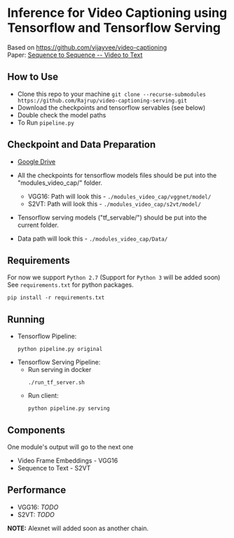 # Inference for Video Captioning using Tensorflow and Tensorflow Serving
Based on https://github.com/vijayvee/video-captioning<br/>
Paper: [Sequence to Sequence -- Video to Text](http://www.cs.utexas.edu/users/ml/papers/venugopalan.iccv15.pdf)


## How to Use
- Clone this repo to your machine ```git clone --recurse-submodules https://github.com/Rajrup/video-captioning-serving.git```
- Download the checkpoints and tensorflow servables (see below)
- Double check the model paths
- To Run ```pipeline.py```

## Checkpoint and Data Preparation
- [Google Drive](https://drive.google.com/open?id=1KKGOtrcrrlmmg55J1GbdHJtpgtY5os1x)
- All the checkpoints for tensorflow models files should be put into the "modules_video_cap/" folder.
  + VGG16: Path will look this - ```./modules_video_cap/vggnet/model/```
  + S2VT:  Path will look this - ```./modules_video_cap/s2vt/model/```

- Tensorflow serving models ("tf_servable/") should be put into the current folder.
- Data path will look this - ```./modules_video_cap/Data/```

## Requirements
For now we support ```Python 2.7``` (Support for ```Python 3``` will be added soon)
See ```requirements.txt``` for python packages.
```
pip install -r requirements.txt
```
## Running
- Tensorflow Pipeline:
  ```
  python pipeline.py original
  ``` 
- Tensorflow Serving Pipeline:
  + Run serving in docker
    ```
    ./run_tf_server.sh
    ```
  + Run client:
    ```
    python pipeline.py serving
    ``` 

## Components
One module's output will go to the next one
- Video Frame Embeddings - VGG16
- Sequence to Text - S2VT

## Performance
- VGG16: *TODO*
- S2VT: *TODO*


**NOTE:** Alexnet will added soon as another chain.

